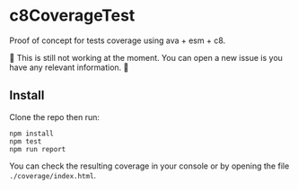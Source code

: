 # c8CoverageTest

Proof of concept for tests coverage using ava + esm + c8.

:construction: This is still not working at the moment. You can open a new issue is you have any relevant information. :construction:

## Install

Clone the repo then run:

    npm install
    npm test
    npm run report

You can check the resulting coverage in your console or by opening the file `./coverage/index.html`.
